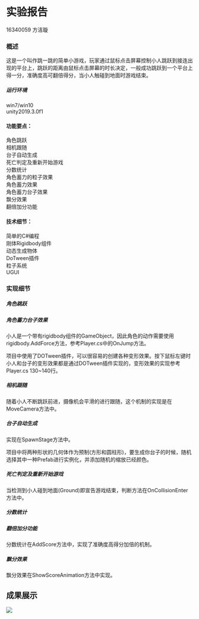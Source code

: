# 实验报告
16340059 方洁璇
### 概述
这是一个叫作跳一跳的简单小游戏，玩家通过鼠标点击屏幕控制小人跳跃到接连出现的平台上，跳跃的距离由鼠标点击屏幕的时长决定，一般成功跳跃到一个平台上得一分，准确度高可翻倍得分，当小人触碰到地面时游戏结束。
##### 运行环境
win7/win10  <br/>  unity2019.3.0f1
#### 功能要点：
角色跳跃<br/>
相机跟随<br/>
台子自动生成<br/>
死亡判定及重新开始游戏<br/>
分数统计<br/>
角色蓄力的粒子效果<br/>
角色蓄力效果<br/>
角色蓄力台子效果<br/>
飘分效果<br/>
翻倍加分功能<br/>
#### 技术细节：
简单的C#编程<br/>
刚体Rigidbody组件<br/>
动态生成物体<br/>
DoTween插件<br/>
粒子系统<br/>
UGUI<br/>

### 实现细节
##### 角色跳跃
##### 角色蓄力台子效果

小人是一个带有rigidbody组件的GameObject，因此角色的动作需要使用rigidbody.AddForce方法，参考Player.cs中的OnJump方法。

项目中使用了DOTween插件，可以很容易的创建各种变形效果。按下鼠标左键时小人和台子的变形效果都是通过DOTween插件实现的，变形效果的实现参考Player.cs 130~140行。

##### 相机跟随

随着小人不断跳跃前进，摄像机会平滑的进行跟随，这个机制的实现是在MoveCamera方法中。
##### 台子自动生成

实现在SpawnStage方法中。

项目中将两种形状的几何体作为预制(方形和圆柱形)，要生成你台子的时候，随机选择其中一种Prefab进行实例化，并添加随机的缩放已经颜色。

##### 死亡判定及重新开始游戏

当检测到小人碰到地面(Ground)即宣告游戏结束，判断方法在OnCollisionEnter方法中。

##### 分数统计
##### 翻倍加分功能
分数统计在AddScore方法中，实现了准确度高得分加倍的机制。
##### 飘分效果
飘分效果在ShowScoreAnimation方法中实现。


## 成果展示


![](https://github.com/uramllem/tiyti/blob/master/JumpJump/%E5%B1%95%E7%A4%BA.gif)
